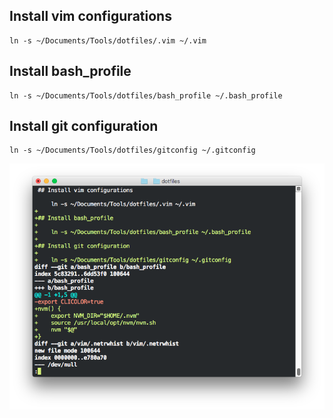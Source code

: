 ## Install vim configurations

    ln -s ~/Documents/Tools/dotfiles/.vim ~/.vim

## Install bash_profile

    ln -s ~/Documents/Tools/dotfiles/bash_profile ~/.bash_profile

## Install git configuration

    ln -s ~/Documents/Tools/dotfiles/gitconfig ~/.gitconfig


![](https://raw.githubusercontent.com/captaintuna/dotfiles/master/images/git-diff.png)
